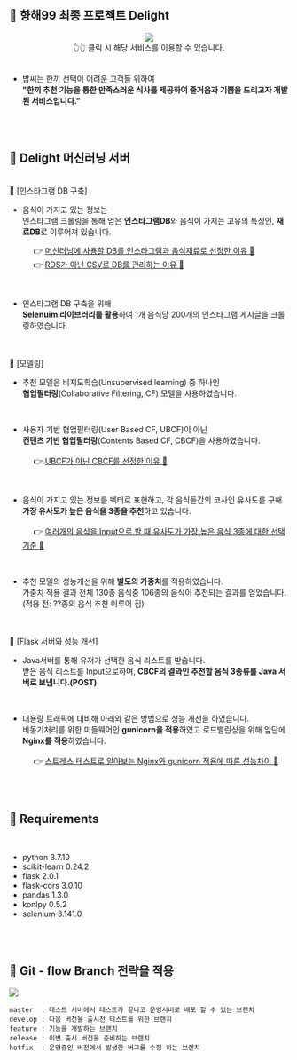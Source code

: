 <br>

## **🚩 향해99 최종 프로젝트 Delight**
<div align="center">
  <a href="https://delight99.co.kr">
  <img src="https://images.velog.io/images/zpswl45/post/769180e5-fb06-46aa-b553-07a68338945a/%E1%84%80%E1%85%B5%E1%86%BA%E1%84%92%E1%85%A5%E1%84%87%E1%85%B3%20%E1%84%85%E1%85%B5%E1%84%83%E1%85%B3%E1%84%86%E1%85%B5%E1%84%8B%E1%85%AD%E1%86%BC%20%E1%84%85%E1%85%A9%E1%84%80%E1%85%A9.png"/>
  </a>
  <br>
  👆👆 클릭 시 해당 서비스를 이용할 수 있습니다.
</div>

<br>

- 밥씨는 한끼 선택이 어려운 고객들 위하여<br>
  **"한끼 추천 기능을 통한 만족스러운 식사를 제공하여 즐거움과 기쁨을 드리고자 개발 된 서비스입니다."**


<br>
<br>

## **🚩 Delight 머신러닝 서버**
<br>
 🔹 [인스타그램 DB 구축]

- 음식이 가지고 있는 정보는 <br>
  인스타그램 크롤링을 통해 얻은 **인스타그램DB**와 음식이 가지는 고유의 특징인, **재료DB**로 이루어져 있습니다.

  &nbsp;&nbsp;&nbsp;&nbsp;&nbsp;👉 <a href=""> 머신러닝에 사용할 DB를 인스타그램과 음식재료로 선정한 이유 📝</a><br>
  &nbsp;&nbsp;&nbsp;&nbsp;&nbsp;👉 <a href=""> RDS가 아닌 CSV로 DB를 관리하는 이유 📝</a>

  <br>
- 인스타그램 DB 구축을 위해 <br>
  **Selenuim 라이브러리를 활용**하여 1개 음식당 200개의 인스타그램 게시글을 크롤링하였습니다.

<br>
<br>
🔹 [모델링]

- 추천 모델은 비지도학습(Unsupervised learning) 중 하나인<br>
  **협업필터링**(Collaborative Filtering, CF) 모델을 사용하였습니다.
  
  <br>
- 사용자 기반 협업필터링(User Based CF, UBCF)이 아닌<br>
  **컨텐츠 기반 협업필터링**(Contents Based CF, CBCF)을 사용하였습니다.
  <br>
  <br>
  &nbsp;&nbsp;&nbsp;&nbsp;&nbsp;👉 <a href="">UBCF가 아닌 CBCF를 선정한 이유 📝</a>
  
  <br>
- 음식이 가지고 있는 정보를 벡터로 표현하고, 각 음식들간의 코사인 유사도를 구해<br>
  **가장 유사도가 높은 음식을 3종을 추천**하고 있습니다.
  <br>
  <br>
  &nbsp;&nbsp;&nbsp;&nbsp;&nbsp;👉 <a href="">여러개의 음식을 Input으로 할 때 유사도가 가장 높은 음식 3종에 대한 선택기준 📝</a>
  
  <br>
- 추천 모델의 성능개선을 위해 **별도의 가중치**를 적용하였습니다.<br>
  가중치 적용 결과 전체 130종 음식중 106종의 음식이 추천되는 결과를 얻었습니다.<br>
  (적용 전: ??종의 음식 추천 이루어 짐)

<br>
<br>
🔹 [Flask 서버와 성능 개선]

- Java서버를 통해 유저가 선택한 음식 리스트를 받습니다.<br>
  받은 음식 리스트를 Input으로하며, **CBCF의 결과인 추천할 음식 3종류를 Java 서버로 보냅니다.(POST)**

  <br>
- 대용량 트래픽에 대비해 아래와 같은 방법으로 성능 개선을 하였습니다.<br>
  비동기처리를 위한 미들웨어인 **gunicorn을 적용**하였고 로드밸린싱을 위해 앞단에 **Nginx를 적용**하였습니다.
  <br>
  <br>
  &nbsp;&nbsp;&nbsp;&nbsp;&nbsp;👉 <a href="">스트레스 테스트로 알아보는 Nginx와 gunicorn 적용에 따른 성능차이 📝</a>

<br>
<br>

  ## **🚩 Requirements**
<br>

- python 3.7.10<br>
- scikit-learn 0.24.2<br>
- flask 2.0.1<br>
- flask-cors 3.0.10<br>
- pandas 1.3.0<br>
- konlpy 0.5.2<br>
- selenium 3.141.0

<br>
<br>

## 🚩 **Git - flow Branch 전략을 적용**
![](https://images.velog.io/images/zpswl45/post/7ecffd87-3dde-4abc-b7e3-9971b3a75dd9/%E1%84%89%E1%85%B3%E1%84%8F%E1%85%B3%E1%84%85%E1%85%B5%E1%86%AB%E1%84%89%E1%85%A3%E1%86%BA_2021-07-30_%E1%84%8B%E1%85%A9%E1%84%92%E1%85%AE_3.48.33.png)


```
master  : 테스트 서버에서 테스트가 끝나고 운영서버로 배포 할 수 있는 브랜치
develop : 다음 버전을 출시전 테스트를 위한 브랜치 
feature : 기능을 개발하는 브랜치
release : 이번 출시 버전을 준비하는 브랜치
hotfix  : 운영중인 버전에서 발생한 버그를 수정 하는 브랜치
```
